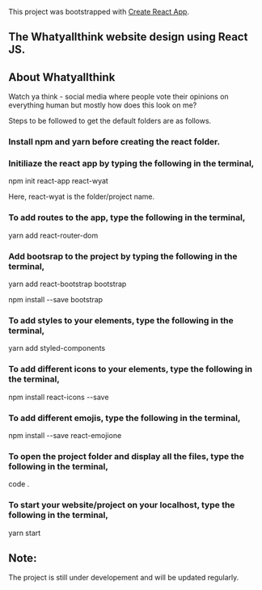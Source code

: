 This project was bootstrapped with [Create React App](https://github.com/facebook/create-react-app).

## The Whatyallthink website design using React JS.

## About Whatyallthink

Watch ya think - social media where people vote their opinions on everything human but mostly how does this look on me?

Steps to be followed to get the default folders are as follows.

### Install npm and yarn before creating the react folder.

### Initiliaze the react app by typing the following in the terminal,
npm init react-app react-wyat

Here, react-wyat is the folder/project name.

### To add routes to the app, type the following in the terminal,
yarn add react-router-dom

### Add bootsrap to the project by typing the following in the terminal,
yarn add react-bootstrap bootstrap

npm install --save bootstrap

### To add styles to your elements, type the following in the terminal,
yarn add styled-components

### To add different icons to your elements, type the following in the terminal,
npm install react-icons --save

### To add different emojis, type the following in the terminal,
npm install --save react-emojione

### To open the project folder and display all the files, type the following in the terminal,
code .

### To start your website/project on your localhost, type the following in the terminal,
yarn start

## Note: 
The project is still under developement and will be updated regularly.
